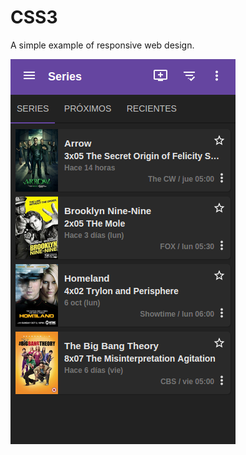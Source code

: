 
# CSS3

A simple example of responsive web design.

![How to looks like](design-implementation.png)
